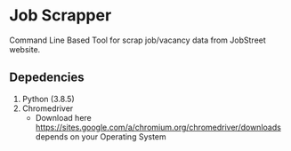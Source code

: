 # Job Scrapper
Command Line Based Tool for scrap job/vacancy data from JobStreet website.

## Depedencies
1. Python (3.8.5)
2. Chromedriver 
   - Download here https://sites.google.com/a/chromium.org/chromedriver/downloads depends on your Operating System